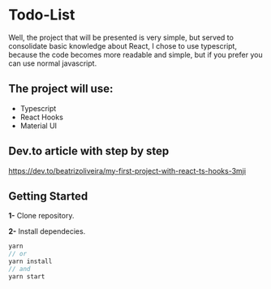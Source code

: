 # Todo-List
Well, the project that will be presented is very simple, but served to consolidate basic knowledge about React, I chose to use typescript, because the code becomes more readable and simple, but if you prefer you can use normal javascript.

## The project will use:

- Typescript
- React Hooks
- Material UI

## Dev.to article with step by step
https://dev.to/beatrizoliveira/my-first-project-with-react-ts-hooks-3mji

## Getting Started
**1-** Clone repository.

**2-** Install dependecies.
```js
yarn
// or
yarn install
// and
yarn start
```
